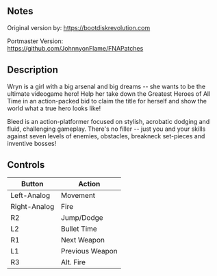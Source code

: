 ## Notes

Original version by:
https://bootdiskrevolution.com

Portmaster Version: 	
https://github.com/JohnnyonFlame/FNAPatches
	
## Description
Wryn is a girl with a big arsenal and big dreams -- she wants to be the ultimate
videogame hero! Help her take down the Greatest Heroes of All Time in an
action-packed bid to claim the title for herself and show the world what a true
hero looks like!

Bleed is an action-platformer focused on stylish, acrobatic dodging and fluid,
challenging gameplay. There's no filler -- just you and your skills against
seven levels of enemies, obstacles, breakneck set-pieces and inventive bosses!

## Controls

| Button | Action |
|--|--|
| Left-Analog | Movement |
| Right-Analog | Fire |
| R2 | Jump/Dodge |
| L2 | Bullet Time |
| R1 | Next Weapon |
| L1 | Previous Weapon |
| R3 | Alt. Fire |


